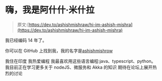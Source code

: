 # 嗨，我是阿什什·米什拉

> 原文:[https://dev.to/ashishmishraw/hi-im-ashish-mishra](https://dev.to/ashishmishraw/hi-im-ashish-mishra)

我已经编码 14 年了。

你可以在 GitHub 上找到我，我的名字是[ashishmishrow](https://github.com/ashishmishraw)

我住在印度
我热爱编程
我最喜欢用这些语言编程:java、typescript、python。
我目前正在学习更多关于 nodeJS、微服务和 Akka 的知识
期待在论坛上展开热烈的讨论